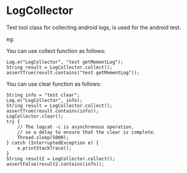 # LogCollector
Test tool class for collecting android logs, is used for the android test.

eg:

You can use collect function as follows:

    Log.e("LogCollector", "test getMomentLog");
    String result = LogCollector.collect();
    assertTrue(result.contains("test getMomentLog"));

You can use clear function as follows:

    String info = "test clear";
    Log.e("LogCollector", info);
    String result = LogCollector.collect();
    assertTrue(result.contains(info));
    LogCollector.clear();
    try {
        // The logcat -c is asynchronous operation,
        // so a delay to ensure that the clear is complete.
        Thread.sleep(5000);
    } catch (InterruptedException e) {
        e.printStackTrace();
    }
    String result2 = LogCollector.collect();
    assertFalse(result2.contains(info));

